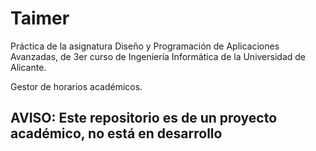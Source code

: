 Taimer
================
Práctica de la asignatura Diseño y Programación de Aplicaciones Avanzadas, de 3er curso de Ingeniería Informática de la Universidad de Alicante.

Gestor de horarios académicos.

## AVISO: Este repositorio es de un proyecto académico, no está en desarrollo
